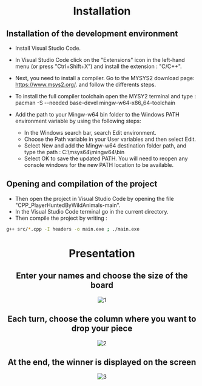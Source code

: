 <div align="center">
  
# Installation
  
</div>

## Installation of the development environment
  
 - Install Visual Studio Code.
 - In Visual Studio Code click on the "Extensions" icon in the left-hand menu (or press "Ctrl+Shift+X") and install the extension : "C/C++".
 - Next, you need to install a compiler. Go to the MYSYS2 download page: https://www.msys2.org/.
   and follow the differents steps.
 - To install the full compiler toolchain open the MYSY2 terminal and type : pacman -S --needed base-devel mingw-w64-x86_64-toolchain
 
 - Add the path to your Mingw-w64 bin folder to the Windows PATH environment variable by using the following steps:
     - In the Windows search bar, search Edit environment.
     - Choose the Path variable in your User variables and then select Edit.
     - Select New and add the Mingw-w64 destination folder path, and type the path : C:\msys64\mingw64\bin
     - Select OK to save the updated PATH. You will need to reopen any console windows for the new PATH location to be available.

## Opening and compilation of the project

- Then open the project in Visual Studio Code by opening the file "CPP_PlayerHuntedByWildAnimals-main".
- In the Visual Studio Code terminal go in the current directory.
- Then compile the project by writing  :
```bash
g++ src/*.cpp -I headers -o main.exe ; ./main.exe
```
<div align="center"> 

# Presentation

## Enter your names and choose the size of the board
  
![1](https://github.com/YassineProDev/CPP_Connect4/assets/120946916/e6340a54-984f-4f5d-a33a-95931d887734)

## Each turn, choose the column where you want to drop your piece

![2](https://github.com/YassineProDev/CPP_Connect4/assets/120946916/b869ce7a-3e6b-4f39-9d38-284c1bed1e2a)

## At the end, the winner is displayed on the screen

![3](https://github.com/YassineProDev/CPP_Connect4/assets/120946916/addd693b-5286-4af2-9308-3c51ca1a3d85)

</div>
